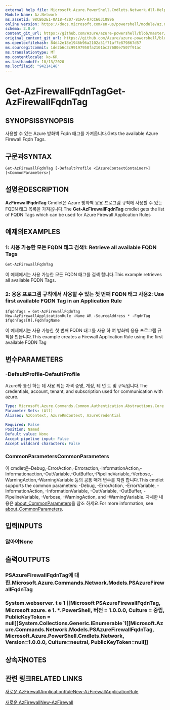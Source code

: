 ```yaml
---
external help file: Microsoft.Azure.PowerShell.Cmdlets.Network.dll-Help.xml
Module Name: Az.Network
ms.assetid: 98CB62E1-0A18-4207-81FA-07CC60310896
online version: https://docs.microsoft.com/en-us/powershell/module/az.network/get-azfirewallfqdntag
schema: 2.0.0
content_git_url: https://github.com/Azure/azure-powershell/blob/master/src/Network/Network/help/Get-AzFirewallFqdnTag.md
original_content_git_url: https://github.com/Azure/azure-powershell/blob/master/src/Network/Network/help/Get-AzFirewallFqdnTag.md
ms.openlocfilehash: 84d42e18e1946b96a2102a51f71af7e879867d57
ms.sourcegitcommit: 1de2b6c3c99197958fa2101bc37680e7507f91ac
ms.translationtype: MT
ms.contentlocale: ko-KR
ms.lasthandoff: 10/13/2020
ms.locfileid: "94214148"
---
```

# <span data-ttu-id="70d72-101">Get-AzFirewallFqdnTag</span><span class="sxs-lookup"><span data-stu-id="70d72-101">Get-AzFirewallFqdnTag</span></span>

## <span data-ttu-id="70d72-102">SYNOPSIS</span><span class="sxs-lookup"><span data-stu-id="70d72-102">SYNOPSIS</span></span>
<span data-ttu-id="70d72-103">사용할 수 있는 Azure 방화벽 Fqdn 태그를 가져옵니다.</span><span class="sxs-lookup"><span data-stu-id="70d72-103">Gets the available Azure Firewall Fqdn Tags.</span></span>

## <span data-ttu-id="70d72-104">구문과</span><span class="sxs-lookup"><span data-stu-id="70d72-104">SYNTAX</span></span>

```
Get-AzFirewallFqdnTag [-DefaultProfile <IAzureContextContainer>] [<CommonParameters>]
```

## <span data-ttu-id="70d72-105">설명은</span><span class="sxs-lookup"><span data-stu-id="70d72-105">DESCRIPTION</span></span>
<span data-ttu-id="70d72-106">**AzFirewallFqdnTag** Cmdlet은 Azure 방화벽 응용 프로그램 규칙에 사용할 수 있는 FQDN 태그 목록을 가져옵니다.</span><span class="sxs-lookup"><span data-stu-id="70d72-106">The **Get-AzFirewallFqdnTag** cmdlet gets the list of FQDN Tags which can be used for Azure Firewall Application Rules</span></span>

## <span data-ttu-id="70d72-107">예제의</span><span class="sxs-lookup"><span data-stu-id="70d72-107">EXAMPLES</span></span>

### <span data-ttu-id="70d72-108">1: 사용 가능한 모든 FQDN 태그 검색</span><span class="sxs-lookup"><span data-stu-id="70d72-108">1:  Retrieve all available FQDN Tags</span></span>
```
Get-AzFirewallFqdnTag
```

<span data-ttu-id="70d72-109">이 예제에서는 사용 가능한 모든 FQDN 태그를 검색 합니다.</span><span class="sxs-lookup"><span data-stu-id="70d72-109">This example retrieves all available FQDN Tags.</span></span>

### <span data-ttu-id="70d72-110">2: 응용 프로그램 규칙에서 사용할 수 있는 첫 번째 FQDN 태그 사용</span><span class="sxs-lookup"><span data-stu-id="70d72-110">2:  Use first available FQDN Tag in an Application Rule</span></span>
```
$fqdnTags = Get-AzFirewallFqdnTag
New-AzFirewallApplicationRule -Name AR -SourceAddress * -FqdnTag $fqdnTags[0].FqdnTagName
```

<span data-ttu-id="70d72-111">이 예제에서는 사용 가능한 첫 번째 FQDN 태그를 사용 하 여 방화벽 응용 프로그램 규칙을 만듭니다.</span><span class="sxs-lookup"><span data-stu-id="70d72-111">This example creates a Firewall Application Rule using the first available FQDN Tag</span></span>

## <span data-ttu-id="70d72-112">변수</span><span class="sxs-lookup"><span data-stu-id="70d72-112">PARAMETERS</span></span>

### <span data-ttu-id="70d72-113">-DefaultProfile</span><span class="sxs-lookup"><span data-stu-id="70d72-113">-DefaultProfile</span></span>
<span data-ttu-id="70d72-114">Azure와 통신 하는 데 사용 되는 자격 증명, 계정, 테 넌 트 및 구독입니다.</span><span class="sxs-lookup"><span data-stu-id="70d72-114">The credentials, account, tenant, and subscription used for communication with azure.</span></span>

```yaml
Type: Microsoft.Azure.Commands.Common.Authentication.Abstractions.Core.IAzureContextContainer
Parameter Sets: (All)
Aliases: AzContext, AzureRmContext, AzureCredential

Required: False
Position: Named
Default value: None
Accept pipeline input: False
Accept wildcard characters: False
```

### <span data-ttu-id="70d72-115">CommonParameters</span><span class="sxs-lookup"><span data-stu-id="70d72-115">CommonParameters</span></span>
<span data-ttu-id="70d72-116">이 cmdlet은-Debug,-ErrorAction,-Erroraction,-InformationAction,-Informationaction,-OutVariable,-OutBuffer,-PipelineVariable,-Verbose,-WarningAction,-WarningVariable 등의 공통 매개 변수를 지원 합니다.</span><span class="sxs-lookup"><span data-stu-id="70d72-116">This cmdlet supports the common parameters: -Debug, -ErrorAction, -ErrorVariable, -InformationAction, -InformationVariable, -OutVariable, -OutBuffer, -PipelineVariable, -Verbose, -WarningAction, and -WarningVariable.</span></span> <span data-ttu-id="70d72-117">자세한 내용은 [about_CommonParameters](http://go.microsoft.com/fwlink/?LinkID=113216)을 참조 하세요.</span><span class="sxs-lookup"><span data-stu-id="70d72-117">For more information, see [about_CommonParameters](http://go.microsoft.com/fwlink/?LinkID=113216).</span></span>

## <span data-ttu-id="70d72-118">입력</span><span class="sxs-lookup"><span data-stu-id="70d72-118">INPUTS</span></span>

### <span data-ttu-id="70d72-119">않아야</span><span class="sxs-lookup"><span data-stu-id="70d72-119">None</span></span>

## <span data-ttu-id="70d72-120">출력</span><span class="sxs-lookup"><span data-stu-id="70d72-120">OUTPUTS</span></span>

### <span data-ttu-id="70d72-121">PSAzureFirewallFqdnTag에 대 한.</span><span class="sxs-lookup"><span data-stu-id="70d72-121">Microsoft.Azure.Commands.Network.Models.PSAzureFirewallFqdnTag</span></span>

### <span data-ttu-id="70d72-122">System.webserver. t e 1 [[Microsoft PSAzureFirewallFqdnTag, Microsoft azure. e 1. \*. PowerShell, 버전 = 1.0.0.0, Culture = 중립, PublicKeyToken = null]]</span><span class="sxs-lookup"><span data-stu-id="70d72-122">System.Collections.Generic.IEnumerable\`1[[Microsoft.Azure.Commands.Network.Models.PSAzureFirewallFqdnTag, Microsoft.Azure.PowerShell.Cmdlets.Network, Version=1.0.0.0, Culture=neutral, PublicKeyToken=null]]</span></span>

## <span data-ttu-id="70d72-123">상속자</span><span class="sxs-lookup"><span data-stu-id="70d72-123">NOTES</span></span>

## <span data-ttu-id="70d72-124">관련 링크</span><span class="sxs-lookup"><span data-stu-id="70d72-124">RELATED LINKS</span></span>

[<span data-ttu-id="70d72-125">새로운 AzFirewallApplicationRule</span><span class="sxs-lookup"><span data-stu-id="70d72-125">New-AzFirewallApplicationRule</span></span>](./New-AzFirewallApplicationRule.md)

[<span data-ttu-id="70d72-126">새로운 AzFirewall</span><span class="sxs-lookup"><span data-stu-id="70d72-126">New-AzFirewall</span></span>](./New-AzFirewall.md)

